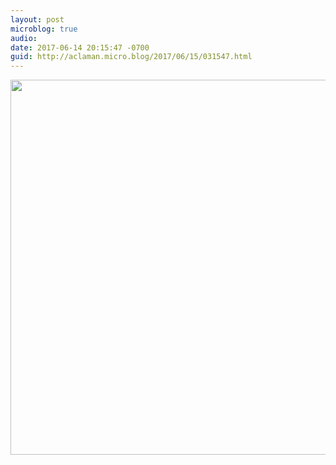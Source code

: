 ```yaml
---
layout: post
microblog: true
audio: 
date: 2017-06-14 20:15:47 -0700
guid: http://aclaman.micro.blog/2017/06/15/031547.html
---
```



<img src="http://micro.alexclaman.com/uploads/2018/9a071a79d5.jpg" width="600" height="600" />

